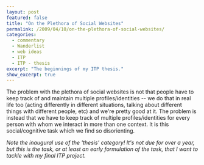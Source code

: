 ```yaml
---
layout: post
featured: false
title: "On the Plethora of Social Websites"
permalink: /2009/04/10/on-the-plethora-of-social-websites/
categories:
  - commentary
  - Wanderlist
  - web ideas
  - ITP
  - ITP - thesis
excerpt: "The beginnings of my ITP thesis."
show_excerpt: true
---
```

The problem with the plethora of social websites is not that people have to keep track of and maintain multiple profiles/identities -- we do that in real life too (acting differently in different situations, talking about different things with different people, etc) and we're pretty good at it. The problem is instead that we have to keep track of multiple profiles/identities for every person with whom we interact in more than one context. It is this social/cognitive task which we find so disorienting.

*Note the inaugural use of the 'thesis' category! It's not due for over a year, but this is the task, or at least an early formulation of the task, that I want to tackle with my final ITP project.*